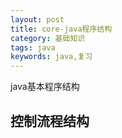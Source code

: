 ```yaml
---
layout: post
title: core-java程序结构
category: 基础知识
tags: java
keywords: java,复习
---
```

java基本程序结构

## 控制流程结构
